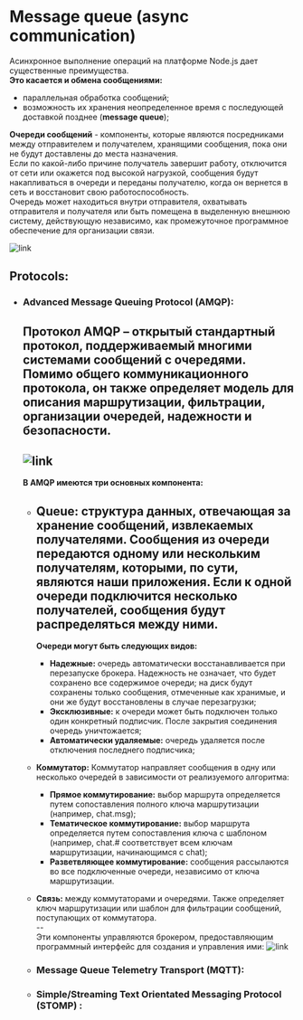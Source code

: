 # Message queue (async communication)

Асинхронное выполнение операций на платформе Node.js дает существенные преимущества.  
**Это касается и обмена сообщениями:**
  - параллельная обработка сообщений;
  - возможность их хранения неопределенное время с последующей доставкой позднее 
    (**message queue**);
    
**Очереди сообщений** - компоненты, которые являются посредниками между отправителем 
и получателем, хранящими сообщения, пока они не будут доставлены до места назначения.  
Если по какой-либо причине получатель завершит работу, отключится от сети или
окажется под высокой нагрузкой, сообщения будут накапливаться в очереди и переданы 
получателю, когда он вернется в сеть и восстановит свою работоспособность.  
Очередь может находиться внутри отправителя, охватывать отправителя и получателя или
быть помещена в выделенную внешнюю систему, действующую независимо, как промежуточное
программное обеспечение для организации связи.

![link](https://drive.google.com/uc?id=1tLI46wlrzX3ewmqgiuYgP7SxTmx3OhVC)

## Protocols:
  - ### Advanced Message Queuing Protocol (AMQP):
    **Протокол AMQP** – открытый стандартный протокол, поддерживаемый многими
    системами сообщений с очередями. Помимо общего коммуникационного протокола,
    он также определяет модель для описания маршрутизации, фильтрации, организации
    очередей, надежности и безопасности.   
    --  
    ![link](https://drive.google.com/uc?id=1_pAUdfm8IG3dPUN49AixSSMi41jdtmV8)
    --  
    **В AMQP имеются три основных компонента:**
      - **Queue:** структура данных, отвечающая за хранение сообщений, извлекаемых
        получателями. Сообщения из очереди передаются одному или нескольким получателям, 
        которыми, по сути, являются наши приложения. Если к одной очереди подключится 
        несколько получателей, сообщения будут распределяться между ними.  
        --  
        **Очереди могут быть следующих видов:**
          - **Надежные:** очередь автоматически восстанавливается при перезапуске
            брокера. Надежность не означает, что будет сохранено все содержимое 
            очереди; на диск будут сохранены только сообщения, отмеченные как 
            хранимые, и они же будут восстановлены в случае перезагрузки;
          - **Эксклюзивные:** к очереди может быть подключен только один конкретный
            подписчик. После закрытия соединения очередь уничтожается;
          - **Автоматически удаляемые:** очередь удаляется после отключения последнего
            подписчика;
      - **Коммутатор:** Коммутатор направляет сообщения в одну или несколько очередей
        в зависимости от реализуемого алгоритма: 
          - **Прямое коммутирование:** выбор маршрута определяется путем сопоставления 
            полного ключа маршрутизации (например, chat.msg);
          - **Тематическое коммутирование:** выбор маршрута определяется путем 
            сопоставления ключа с шаблоном (например, chat.# соответствует всем 
            ключам маршрутизации, начинающимся с chat);
          - **Разветвляющее коммутирование:** сообщения рассылаются во все подключенные
            очереди, независимо от ключа маршрутизации.
      - **Связь:** между коммутаторами и очередями. Также определяет ключ 
        маршрутизации или шаблон для фильтрации сообщений, поступающих от коммутатора.    
    --  
    Эти компоненты управляются брокером, предоставляющим программный интерфейс для
    создания и управления ими:
    ![link](https://drive.google.com/uc?id=1ZYylhNDvPEEoiHJlb2S_alv9XF0uh1zR)
        
    - ### Message Queue Telemetry Transport (MQTT):
    - ### Simple/Streaming Text Orientated Messaging Protocol (STOMP) : 
    